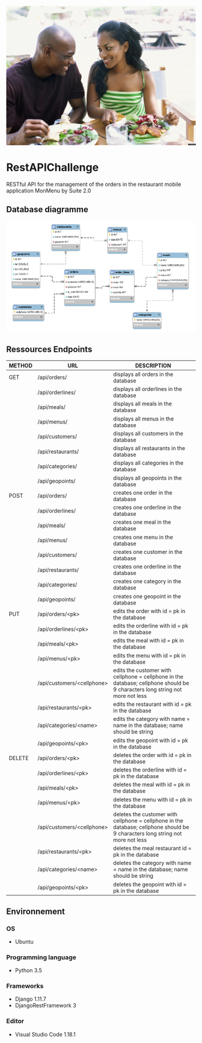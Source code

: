 ![](./family-eating.jpg "Wallpaper")

# RestAPIChallenge
RESTful API for the management of the orders in the restaurant mobile application MonMenu by Suite 2.0

## Database diagramme
![](./models.png "Database diagramme")

## Ressources Endpoints
| METHOD | URL               | DESCRIPTION                                 |
|--------|-------------------|---------------------------------------------|
| GET    | /api/orders/      | displays all orders in the database         |
|        | /api/orderlines/  | displays all orderlines in the database     |
|        | /api/meals/       | displays all meals in the database          |
|        | /api/menus/       | displays all menus in the database          |
|        | /api/customers/   | displays all customers in the database      |
|        | /api/restaurants/ | displays all restaurants in the database    |
|        | /api/categories/  | displays all categories in the database     |
|        | /api/geopoints/   | displays all geopoints in the database      |     
| POST   | /api/orders/      | creates one order in the database           |
|        | /api/orderlines/  | creates one orderline in the database       |
|        | /api/meals/       | creates one meal in the database            |
|        | /api/menus/       | creates one menu in the database            |
|        | /api/customers/   | creates one customer in the database        |
|        | /api/restaurants/ | creates one orderline in the database       |
|        | /api/categories/  | creates one category in the database        |
|        | /api/geopoints/   | creates one geopoint in the database        |
| PUT    | /api/orders/\<pk> | edits the order with id = pk in the database|
|        | /api/orderlines/\<pk>  | edits the orderline with id = pk in the database       |
|        | /api/meals/\<pk>       | edits the meal with id = pk in the database           |
|        | /api/menus/\<pk>       | edits the menu with id = pk in the database           |
|        | /api/customers/\<cellphone>   | edits the customer with cellphone = cellphone in the database; cellphone should be 9 characters long string not more not less         |
|        | /api/restaurants/\<pk> | edits the restaurant with id = pk in the database         |
|        | /api/categories/\<name>  | edits the category with name = name in the database; name should be string          |
|        | /api/geopoints/\<pk>   | edits the geopoint with id = pk in the database          |
| DELETE   | /api/orders/\<pk>      | deletes the order with id = pk in the database             |
|        | /api/orderlines/\<pk>  | deletes the orderline with id = pk in the database         |
|        | /api/meals/\<pk>       | deletes the meal with id = pk in the database            |
|        | /api/menus/\<pk>       | deletes the menu with id = pk in the database             |
|        | /api/customers/\<cellphone>   | deletes the customer with cellphone = cellphone in the database; cellphone should be 9 characters long string not more not less         |
|        | /api/restaurants/\<pk> | deletes the meal restaurant id = pk in the database       |
|        | /api/categories/\<name>  | deletes the category with name = name in the database; name should be string        |
|        | /api/geopoints/\<pk>   | deletes the geopoint with id = pk in the database        |

## Environnement
### OS
* Ubuntu

### Programming language
* Python 3.5

### Frameworks
* Django 1.11.7
* DjangoRestFramework 3

### Editor
* Visual Studio Code 1.18.1